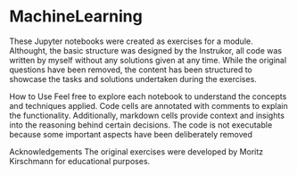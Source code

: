 # MachineLearning

These Jupyter notebooks were created as exercises for a module. Althought, the basic structure was designed by the Instrukor, all code was written by myself without any solutions given at any time.
While the original questions have been removed, the content has been structured to showcase the tasks and solutions undertaken during the exercises.

How to Use
Feel free to explore each notebook to understand the concepts and techniques applied. Code cells are annotated with comments to explain the functionality. Additionally, markdown cells provide context and insights into the reasoning behind certain decisions. 
The code is not executable because some important aspects have been deliberately removed

Acknowledgements
The original exercises were developed by Moritz Kirschmann for educational purposes. 
